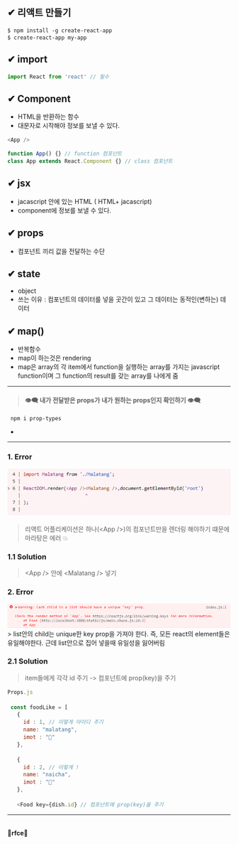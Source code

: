 
## ✔ 리액트 만들기
    $ npm install -g create-react-app
    $ create-react-app my-app


## ✔ import
```js
import React from 'react' // 필수
```


##  ✔ Component 
- HTML을 반환하는 함수
- 대문자로 시작해야 정보를 보낼 수 있다.  

```js
<App />
```
 ```js
function App() {} // function 컴포넌트
class App extends React.Component {} // class 컴포넌트
```

<!-- HTML과 javascript 사이의 조합을 jsx라 부른다.  -->
## ✔ jsx
- jacascript 안에 있는 HTML ( HTML+ jacascript)
- component에 정보를 보낼 수 있다.

## ✔ props 
- 컴포넌트 끼리 값을 전달하는 수단

## ✔ state
- object
- 쓰는 이유 : 컴포넌트의 데이터를 넣을 곳간이 있고 그 데이터는 동적인(변하는) 데이터 


## ✔ map()
- 반복함수 
- map이 하는것은 rendering
- map은 array의 각 item에서 function을 실행하는 array를 가지는 
javascript function이며 그 function의 result를 갖는 array를 나에게 줌 
___

> ####  👁‍🗨 내가 전달받은 props가 내가 원하는 props인지 확인하기 👁‍🗨
     npm i prop-types 
- 
___



### 1. Error

<img src='./src/Failed1.png'>

> 리액트 어플리케이션은 하나(&lt;App /&gt;)의 컴포넌트만을 렌더링 해야하기 떄문에 마라탕은 에러 💥


### 1.1 Solution

> &lt;App /&gt; 안에 &lt;Malatang /&gt; 넣기 

### 2. Error
<img src='./src/Failed2.png'>
> list안의 child는 unique한 key prop을 가져야 한다. 
즉, 모든 react의 element들은 유일해야한다.
근데 list안으로 집어 넣을때 유일성을 잃어버림 

### 2.1 Solution
> item들에게 각각 id 주기 -> 컴포넌트에 prop(key)을 주기  

    
```js
Props.js

 const foodLike = [
   {
     id : 1, // 이렇게 아이디 주기 
     name: "malatang",
     imot : "🥣"
   },

   {
     id : 2, // 이렇게 !
     name: "naicha",
     imot : "🧃"
   },

   <Food key={dish.id} // 컴포넌트에 prop(key)을 주기  
```
___


######
🍓**rfce**🍓

